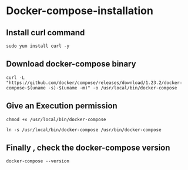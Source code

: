 # Docker-compose-installation
## Install curl command
```
sudo yum install curl -y
```
## Download docker-compose binary
```
curl -L "https://github.com/docker/compose/releases/download/1.23.2/docker-compose-$(uname -s)-$(uname -m)" -o /usr/local/bin/docker-compose

```
## Give an Execution permission
```
chmod +x /usr/local/bin/docker-compose

```
```
ln -s /usr/local/bin/docker-compose /usr/bin/docker-compose

```
## Finally , check the docker-compose version
```
docker-compose --version
```
